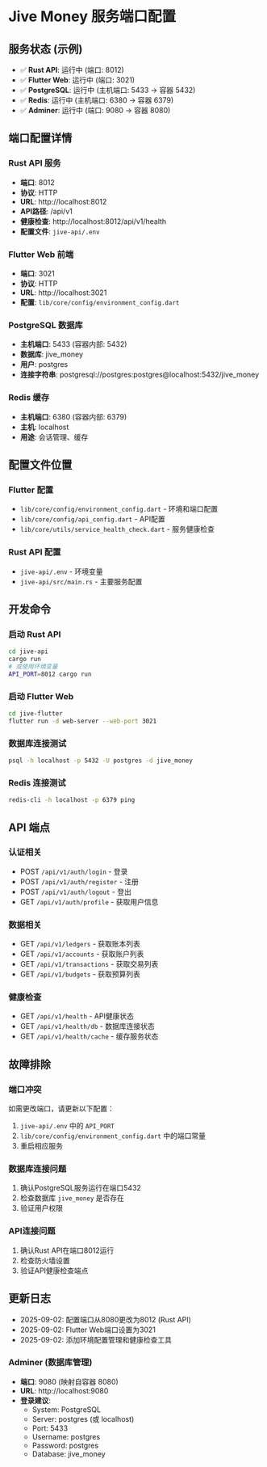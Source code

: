 # Jive Money 服务端口配置

## 服务状态 (示例)
- ✅ **Rust API**: 运行中 (端口: 8012)
- ✅ **Flutter Web**: 运行中 (端口: 3021)  
- ✅ **PostgreSQL**: 运行中 (主机端口: 5433 → 容器 5432)
- ✅ **Redis**: 运行中 (主机端口: 6380 → 容器 6379)
- ✅ **Adminer**: 运行中 (端口: 9080 → 容器 8080)

## 端口配置详情

### Rust API 服务
- **端口**: 8012
- **协议**: HTTP
- **URL**: http://localhost:8012
- **API路径**: /api/v1
- **健康检查**: http://localhost:8012/api/v1/health
- **配置文件**: `jive-api/.env`

### Flutter Web 前端
- **端口**: 3021
- **协议**: HTTP  
- **URL**: http://localhost:3021
- **配置**: `lib/core/config/environment_config.dart`

### PostgreSQL 数据库
- **主机端口**: 5433 (容器内部: 5432)
- **数据库**: jive_money
- **用户**: postgres
- **连接字符串**: postgresql://postgres:postgres@localhost:5432/jive_money

### Redis 缓存
- **主机端口**: 6380 (容器内部: 6379)
- **主机**: localhost
- **用途**: 会话管理、缓存

## 配置文件位置

### Flutter 配置
- `lib/core/config/environment_config.dart` - 环境和端口配置
- `lib/core/config/api_config.dart` - API配置
- `lib/core/utils/service_health_check.dart` - 服务健康检查

### Rust API 配置  
- `jive-api/.env` - 环境变量
- `jive-api/src/main.rs` - 主要服务配置

## 开发命令

### 启动 Rust API
```bash
cd jive-api
cargo run
# 或使用环境变量
API_PORT=8012 cargo run
```

### 启动 Flutter Web
```bash
cd jive-flutter  
flutter run -d web-server --web-port 3021
```

### 数据库连接测试
```bash
psql -h localhost -p 5432 -U postgres -d jive_money
```

### Redis 连接测试
```bash
redis-cli -h localhost -p 6379 ping
```

## API 端点

### 认证相关
- POST `/api/v1/auth/login` - 登录
- POST `/api/v1/auth/register` - 注册
- POST `/api/v1/auth/logout` - 登出
- GET `/api/v1/auth/profile` - 获取用户信息

### 数据相关
- GET `/api/v1/ledgers` - 获取账本列表
- GET `/api/v1/accounts` - 获取账户列表
- GET `/api/v1/transactions` - 获取交易列表
- GET `/api/v1/budgets` - 获取预算列表

### 健康检查
- GET `/api/v1/health` - API健康状态
- GET `/api/v1/health/db` - 数据库连接状态
- GET `/api/v1/health/cache` - 缓存服务状态

## 故障排除

### 端口冲突
如需更改端口，请更新以下配置：
1. `jive-api/.env` 中的 `API_PORT`
2. `lib/core/config/environment_config.dart` 中的端口常量
3. 重启相应服务

### 数据库连接问题
1. 确认PostgreSQL服务运行在端口5432
2. 检查数据库 `jive_money` 是否存在
3. 验证用户权限

### API连接问题
1. 确认Rust API在端口8012运行
2. 检查防火墙设置
3. 验证API健康检查端点

## 更新日志
- 2025-09-02: 配置端口从8080更改为8012 (Rust API)
- 2025-09-02: Flutter Web端口设置为3021
- 2025-09-02: 添加环境配置管理和健康检查工具
### Adminer (数据库管理)
- **端口**: 9080 (映射自容器 8080)
- **URL**: http://localhost:9080
- **登录建议**:
  - System: PostgreSQL
  - Server: postgres (或 localhost)
  - Port: 5433
  - Username: postgres
  - Password: postgres
  - Database: jive_money
  
